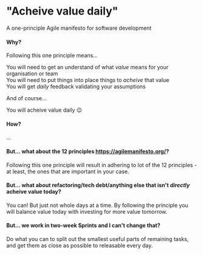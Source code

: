 # "Acheive value daily"

A one-principle Agile manifesto for software development

#### Why?

Following this one principle means...

You will need to get an understand of what _value_ means for your organisation or team<br>
You will need to put things into place things to _acheive_ that value<br>
You will get _daily_ feedback validating your assumptions

And of course...

You will acheive value daily 😉

#### How?

...

#### But... what about the 12 principles https://agilemanifesto.org/?

Following this one principle will result in adhering to lot of the 12 principles - at least, the ones that are important in your case.

#### But... what about refactoring/tech debt/anything else that isn't _directly_ acheive value today?

You can! But just not whole days at a time. By following the principle you will balance value today with investing for more value tomorrow.

#### But... we work in two-week Sprints and I can't change that?

Do what you can to split out the smallest useful parts of remaining tasks, and get them as close as possible to releasable every day.
